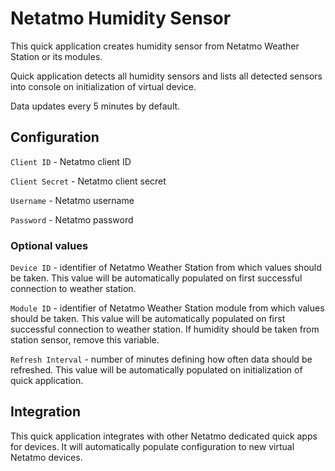 # Netatmo Humidity Sensor

This quick application creates humidity sensor from Netatmo Weather Station or its modules.

Quick application detects all humidity sensors and lists all detected sensors into console on initialization of virtual device.

Data updates every 5 minutes by default.

## Configuration

`Client ID` - Netatmo client ID

`Client Secret` - Netatmo client secret

`Username` - Netatmo username

`Password` - Netatmo password

### Optional values

`Device ID` - identifier of Netatmo Weather Station from which values should be taken. This value will be automatically populated on first successful connection to weather station.

`Module ID` - identifier of Netatmo Weather Station module from which values should be taken. This value will be automatically populated on first successful connection to weather station. If humidity should be taken from station sensor, remove this variable.

`Refresh Interval` - number of minutes defining how often data should be refreshed. This value will be automatically populated on initialization of quick application.

## Integration

This quick application integrates with other Netatmo dedicated quick apps for devices. It will automatically populate configuration to new virtual Netatmo devices.